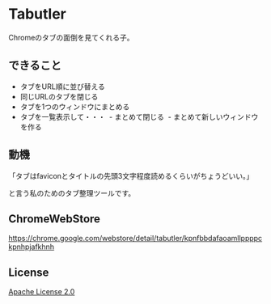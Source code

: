 Tabutler
=================

Chromeのタブの面倒を見てくれる子。

## できること

- タブをURL順に並び替える
- 同じURLのタブを閉じる
- タブを1つのウィンドウにまとめる
- タブを一覧表示して・・・
  - まとめて閉じる
  - まとめて新しいウィンドウを作る

## 動機

「タブはfaviconとタイトルの先頭3文字程度読めるくらいがちょうどいい。」

と言う私のためのタブ整理ツールです。

## ChromeWebStore

https://chrome.google.com/webstore/detail/tabutler/kpnfbbdafaoamllppppckpnhpjafkhnh

## License

[Apache License 2.0](LICENSE)

